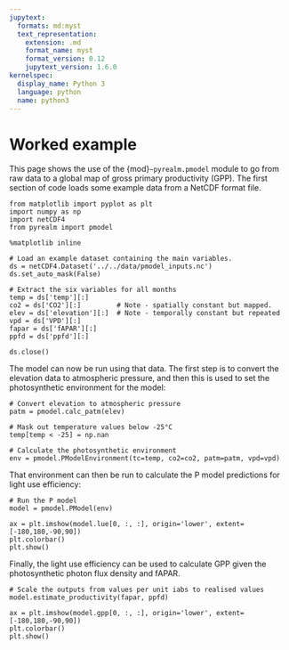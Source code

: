 ```yaml
---
jupytext:
  formats: md:myst
  text_representation:
    extension: .md
    format_name: myst
    format_version: 0.12
    jupytext_version: 1.6.0
kernelspec:
  display_name: Python 3
  language: python
  name: python3
---
```


# Worked example

This page shows the use of the {mod}`~pyrealm.pmodel` module to go from raw
data to a global map of gross primary productivity (GPP). The first section 
of code loads some example data from a NetCDF format file.


```{code-cell} ipython3
from matplotlib import pyplot as plt
import numpy as np
import netCDF4
from pyrealm import pmodel

%matplotlib inline

# Load an example dataset containing the main variables.
ds = netCDF4.Dataset('../../data/pmodel_inputs.nc')
ds.set_auto_mask(False)

# Extract the six variables for all months
temp = ds['temp'][:]
co2 = ds['CO2'][:]         # Note - spatially constant but mapped.
elev = ds['elevation'][:]  # Note - temporally constant but repeated
vpd = ds['VPD'][:]
fapar = ds['fAPAR'][:]
ppfd = ds['ppfd'][:]

ds.close()
```

The model can now be run using that data. The first step is to convert the 
elevation data to atmospheric pressure, and then this is used to set the
photosynthetic environment for the model:  

```{code-cell} ipython3
# Convert elevation to atmospheric pressure
patm = pmodel.calc_patm(elev)

# Mask out temperature values below -25°C
temp[temp < -25] = np.nan

# Calculate the photosynthetic environment
env = pmodel.PModelEnvironment(tc=temp, co2=co2, patm=patm, vpd=vpd)
```

That environment can then be run to calculate the P model predictions for
light use efficiency:


```{code-cell} ipython3
# Run the P model
model = pmodel.PModel(env)

ax = plt.imshow(model.lue[0, :, :], origin='lower', extent=[-180,180,-90,90])
plt.colorbar()
plt.show()
```

Finally, the light use efficiency can be used to calculate GPP given the
photosynthetic photon flux density and fAPAR.


```{code-cell} ipython3
# Scale the outputs from values per unit iabs to realised values
model.estimate_productivity(fapar, ppfd)

ax = plt.imshow(model.gpp[0, :, :], origin='lower', extent=[-180,180,-90,90])
plt.colorbar()
plt.show()
```
